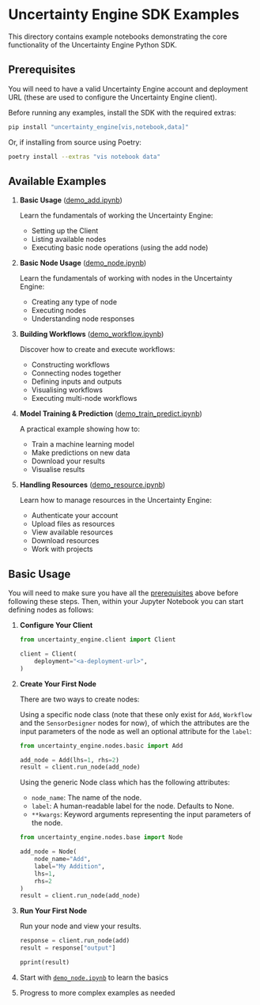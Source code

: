 # Uncertainty Engine SDK Examples

This directory contains example notebooks demonstrating the core functionality of the Uncertainty Engine Python SDK.

## Prerequisites

You will need to have a valid Uncertainty Engine account and deployment URL (these are used to configure the Uncertainty Engine client).

Before running any examples, install the SDK with the required extras:

```bash
pip install "uncertainty_engine[vis,notebook,data]"
```

Or, if installing from source using Poetry:

```bash
poetry install --extras "vis notebook data"
```

## Available Examples

1. **Basic Usage** ([demo_add.ipynb](./demo_add.ipynb))

   Learn the fundamentals of working the Uncertainty Engine:

   - Setting up the Client
   - Listing available nodes
   - Executing basic node operations (using the add node)

2. **Basic Node Usage** ([demo_node.ipynb](./demo_node.ipynb))

   Learn the fundamentals of working with nodes in the Uncertainty Engine:

   - Creating any type of node
   - Executing nodes
   - Understanding node responses

3. **Building Workflows** ([demo_workflow.ipynb](./demo_workflow.ipynb))

   Discover how to create and execute workflows:

   - Constructing workflows
   - Connecting nodes together
   - Defining inputs and outputs
   - Visualising workflows
   - Executing multi-node workflows

4. **Model Training & Prediction** ([demo_train_predict.ipynb](./demo_train_predict.ipynb))

   A practical example showing how to:

   - Train a machine learning model
   - Make predictions on new data
   - Download your results
   - Visualise results

5. **Handling Resources** ([demo_resource.ipynb](./demo_resource.ipynb))

   Learn how to manage resources in the Uncertainty Engine:

   - Authenticate your account
   - Upload files as resources
   - View available resources
   - Download resources
   - Work with projects

## Basic Usage

You will need to make sure you have all the [prerequisites](#prerequisites) above before following these steps. Then, within your Jupyter Notebook you can start defining nodes as follows:

1. **Configure Your Client**

   ```python
   from uncertainty_engine.client import Client

   client = Client(
       deployment="<a-deployment-url>",
   )
   ```

2. **Create Your First Node**

   There are two ways to create nodes:

   Using a specific node class (note that these only exist for `Add`, `Workflow` and the `SensorDesigner` nodes for now), of which the attributes are the input parameters of the node as well an optional attribute for the `label`:

   ```python
   from uncertainty_engine.nodes.basic import Add

   add_node = Add(lhs=1, rhs=2)
   result = client.run_node(add_node)
   ```

   Using the generic Node class which has the following attributes:

   - `node_name`: The name of the node.
   - `label`: A human-readable label for the node. Defaults to None.
   - `**kwargs`: Keyword arguments representing the input parameters of the node.

   ```python
   from uncertainty_engine.nodes.base import Node

   add_node = Node(
       node_name="Add",
       label="My Addition",
       lhs=1,
       rhs=2
   )
   result = client.run_node(add_node)
   ```

3. **Run Your First Node**

   Run your node and view your results.

   ```python
   response = client.run_node(add)
   result = response["output"]

   pprint(result)
   ```

4. Start with [`demo_node.ipynb`](./demo_node.ipynb) to learn the basics
5. Progress to more complex examples as needed
